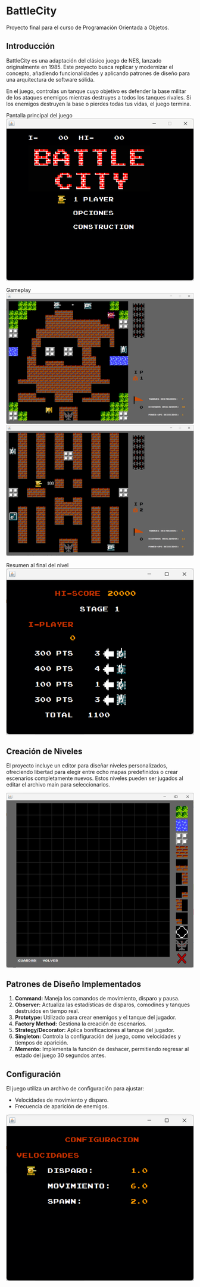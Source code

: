 # BattleCity
Proyecto final para el curso de Programación Orientada a Objetos.

## Introducción
BattleCity es una adaptación del clásico juego de NES, lanzado originalmente en 1985. Este proyecto busca replicar y modernizar el concepto, añadiendo funcionalidades y aplicando patrones de diseño para una arquitectura de software sólida.

En el juego, controlas un tanque cuyo objetivo es defender la base militar de los ataques enemigos mientras destruyes a todos los tanques rivales. Si los enemigos destruyen la base o pierdes todas tus vidas, el juego termina. 

Pantalla principal del juego  
![Pantalla Principal](images/main.png)  

Gameplay   
![Gameplay 1](images/gameplay1.png)  
![Gameplay 2](images/gameplay2.png)  

Resumen al final del nivel  
![Estadísticas](images/stats.png)  

## Creación de Niveles
El proyecto incluye un editor para diseñar niveles personalizados, ofreciendo libertad para elegir entre ocho mapas predefinidos o crear escenarios completamente nuevos. Estos niveles pueden ser jugados al editar el archivo main para seleccionarlos.

![Creación de Niveles](images/levelCreation.png)

## Patrones de Diseño Implementados
1. **Command:** Maneja los comandos de movimiento, disparo y pausa.
2. **Observer:** Actualiza las estadísticas de disparos, comodines y tanques destruidos en tiempo real.
3. **Prototype:** Utilizado para crear enemigos y el tanque del jugador.
4. **Factory Method:** Gestiona la creación de escenarios.
5. **Strategy/Decorator:** Aplica bonificaciones al tanque del jugador.
6. **Singleton:** Controla la configuración del juego, como velocidades y tiempos de aparición.
7. **Memento:** Implementa la función de deshacer, permitiendo regresar al estado del juego 30 segundos antes.

## Configuración
El juego utiliza un archivo de configuración para ajustar:
- Velocidades de movimiento y disparo.
- Frecuencia de aparición de enemigos.  

![Configuración](images/config.png)